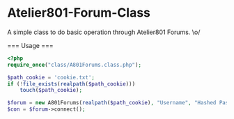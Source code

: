 Atelier801-Forum-Class
======================

A simple class to do basic operation through Atelier801 Forums. \o/

=== Usage ===
``` php
<?php
require_once("class/A801Forums.class.php");

$path_cookie = 'cookie.txt';
if (!file_exists(realpath($path_cookie)))
	touch($path_cookie);

$forum = new A801Forums(realpath($path_cookie), "Username", "Hashed Password");
$con = $forum->connect();
```
